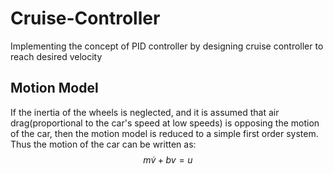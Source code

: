 # Cruise-Controller
Implementing the concept of PID controller by designing cruise controller to reach desired velocity
## Motion Model
If the inertia of the wheels is neglected, and it is assumed that air drag(proportional to the car's speed at low speeds) is opposing the motion of the car, then the motion model is reduced to a simple first order system. Thus the motion of the car can be written as: $$ m\dot{v} + bv = u $$
